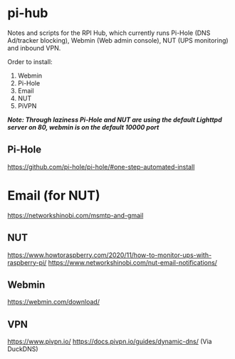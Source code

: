 # pi-hub
Notes and scripts for the RPI Hub, which currently runs Pi-Hole (DNS Ad/tracker blocking), Webmin (Web admin console), NUT (UPS monitoring) and inbound VPN.

Order to install:
1. Webmin
2. Pi-Hole
3. Email
4. NUT
5. PiVPN

***Note: Through laziness Pi-Hole and NUT are using the default Lighttpd server on 80, webmin is on the default 10000 port***

## Pi-Hole
https://github.com/pi-hole/pi-hole/#one-step-automated-install

# Email (for NUT)
https://networkshinobi.com/msmtp-and-gmail

## NUT
https://www.howtoraspberry.com/2020/11/how-to-monitor-ups-with-raspberry-pi/
https://www.networkshinobi.com/nut-email-notifications/

## Webmin
https://webmin.com/download/

## VPN 
https://www.pivpn.io/
https://docs.pivpn.io/guides/dynamic-dns/ (Via DuckDNS)
